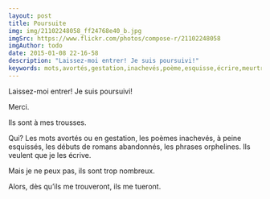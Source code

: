 ```yaml
---
layout: post
title: Poursuite
img: img/21102248058_ff24768e40_b.jpg
imgSrc: https://www.flickr.com/photos/compose-r/21102248058
imgAuthor: todo
date: 2015-01-08 22-16-58
description: "Laissez-moi entrer! Je suis poursuivi!"
keywords: mots,avortés,gestation,inachevés,poème,esquisse,écrire,meurtre
---
```

Laissez-moi entrer! Je suis poursuivi!

Merci.

Ils sont à mes trousses.

Qui? Les mots avortés ou en gestation, les poèmes inachevés, à peine esquissés, les débuts de romans abandonnés, les phrases orphelines. Ils veulent que je les écrive.

Mais je ne peux pas, ils sont trop nombreux.

Alors, dès qu’ils me trouveront, ils me tueront.
